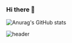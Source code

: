 ### Hi there 👋

<!--
**Taetaeeee/Taetaeeee** is a ✨ _special_ ✨ repository because its `README.md` (this file) appears on your GitHub profile.

Here are some ideas to get you started:

- 🔭 I’m currently working on ...
- 🌱 I’m currently learning ...
- 👯 I’m looking to collaborate on ...
- 🤔 I’m looking for help with ...
- 💬 Ask me about ...
- 📫 How to reach me: ...
- 😄 Pronouns: ...
- ⚡ Fun fact: ...
-->
![Anurag's GitHub stats](https://github-readme-stats.vercel.app/api?username=Taetaeeee&show_icons=true&theme=catppuccin_latte)

![header](https://capsule-render.vercel.app/api?type=waving&color=gradient&customColorList=0,2,2,5,30&section=header&text=capsule%20render&fontSize=90)
